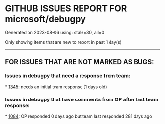 
# GITHUB ISSUES REPORT FOR microsoft/debugpy


Generated on 2023-08-06 using: stale=30, all=0


Only showing items that are new to report in past 1 day(s)


---

## FOR ISSUES THAT ARE NOT MARKED AS BUGS:


### Issues in debugpy that need a response from team:


\* [1345](https://github.com/microsoft/debugpy/issues/1345 "Could not find a version that satisfies the requirement debugpy==1.6.8"): needs an initial team response (1 days old)

### Issues in debugpy that have comments from OP after last team response:


\* [1084](https://github.com/microsoft/debugpy/issues/1084 "Unnecessary truncation"): OP responded 0 days ago but team last responded 281 days ago
